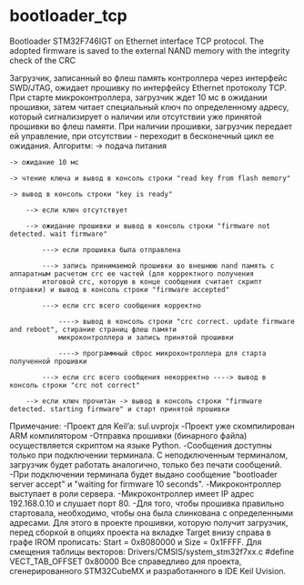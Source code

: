 # bootloader_tcp
Bootloader STM32F746IGT on Ethernet interface TCP protocol. The adopted firmware is saved to the external NAND memory with the integrity check of the CRC

Загрузчик, записанный во флеш память контроллера через интерфейс SWD/JTAG, ожидает прошивку по интерфейсу Ethernet протоколу TCP. При старте микроконтроллера, загрузчик ждет 10 мс в ожидании прошивки, затем читает специальный ключ по определенному адресу, который сигнализирует о наличии или отсутствии уже принятой прошивки во флеш памяти. При наличии прошивки, загрузчик передает ей управление, при отсутствии - переходит в бесконечный цикл ее ожидания.
Алгоритм: 
	-> подача питания 
	
	-> ожидание 10 мс 

	-> чтение ключа и вывод в консоль строки "read key from flash memory" 

	-> вывод в консоль строки "key is ready" 

		--> если ключ отсутствует 
	
		--> ожидание прошивки и вывод в консоль строки "firmware not detected. wait firmware"
	
			---> если прошивка была отправлена 
		
			---> запись принимаемой прошивки во внешнюю nand память с аппаратным расчетом crc ее частей (для корректного получения 
			итоговой crc, которую в конце сообщения считает скрипт отправки) и вывод в консоль строки "firmware accepted" 
		
			---> если crc всего сообщения корректно 
		
				----> вывод в консоль строки "crc correct. update firmware and reboot",	стирание страниц флеш памяти 
				микроконтроллера и запись принятой прошивки 
			
				----> программный сброс микроконтроллера для старта полученной прошивки 
			
			---> если crc всего сообщения некорректно ----> вывод в консоль строки "crc not correct"
		
		--> если ключ прочитан -> вывод в консоль строки "firmware detected. starting firmware" и старт принятой прошивки
	

Примечание:
-Проект для Keil’a: sul.uvprojx
-Проект уже скомпилирован ARM компилятором
-Отправка прошивки (бинарного файла) осуществляется скриптом на языке Python.
-Сообщения доступны только при подключении терминала. С неподключенным терминалом, загрузчик будет работать аналогично, только без печати сообщений.
-При подключении терминала будет выдано сообщение "bootloader server accept" и "waiting for firmware 10 seconds".
-Микроконтроллер выступает в роли сервера.
-Микроконтроллер имеет IP адрес 192.168.0.10 и слушает порт 80.
-Для того, чтобы прошивка правильно стартовала, необходимо, чтобы она была слинкована с определенными адресами. Для этого в проекте прошивки, которую получит загрузчик, перед сборкой в опциях проекта на вкладке Target внизу справа в графе IROM прописать: Start = 0x8080000 и Size = 0x1FFFF. 
Для смещения таблицы векторов: Drivers/CMSIS/system_stm32f7xx.c 
								#define VECT_TAB_OFFSET  0x80000
Все справедливо для проекта, сгенерированного STM32CubeMX и разработанного в IDE Keil Uvision.
